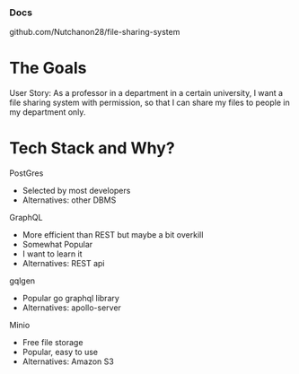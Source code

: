 ### Docs

github.com/Nutchanon28/file-sharing-system

# The Goals

User Story: As a professor in a department in a certain university, I want a file sharing system with permission, so that I can share my files to people in my department only.

# Tech Stack and Why?

PostGres
- Selected by most developers
- Alternatives: other DBMS

GraphQL
- More efficient than REST but maybe a bit overkill
- Somewhat Popular
- I want to learn it
- Alternatives: REST api

gqlgen
- Popular go graphql library
- Alternatives: apollo-server

Minio
- Free file storage
- Popular, easy to use
- Alternatives: Amazon S3